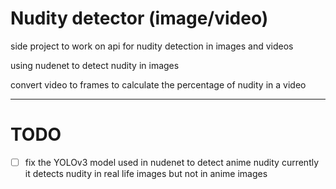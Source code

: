# Nudity detector (image/video)
side project to work on api for nudity detection in images and videos

using nudenet to detect nudity in images

convert video to frames to calculate the percentage of nudity in a video

--------------------
# TODO

- [ ] fix the YOLOv3 model used in nudenet to detect anime nudity
currently it detects nudity in real life images but not in anime images
